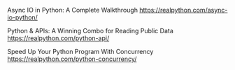
Async IO in Python: A Complete Walkthrough https://realpython.com/async-io-python/

Python & APIs: A Winning Combo for Reading Public Data https://realpython.com/python-api/

Speed Up Your Python Program With Concurrency https://realpython.com/python-concurrency/

